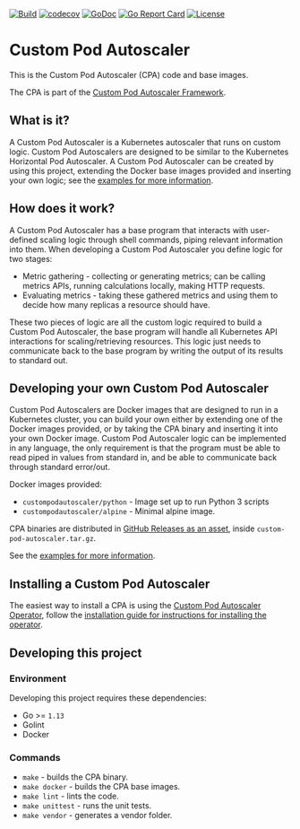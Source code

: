 [![Build](https://github.com/jthomperoo/custom-pod-autoscaler/workflows/main/badge.svg)](https://github.com/jthomperoo/custom-pod-autoscaler/actions)
[![codecov](https://codecov.io/gh/jthomperoo/custom-pod-autoscaler/branch/master/graph/badge.svg)](https://codecov.io/gh/jthomperoo/custom-pod-autoscaler)
[![GoDoc](https://godoc.org/github.com/jthomperoo/custom-pod-autoscaler?status.svg)](https://godoc.org/github.com/jthomperoo/custom-pod-autoscaler)
[![Go Report Card](https://goreportcard.com/badge/github.com/jthomperoo/custom-pod-autoscaler)](https://goreportcard.com/report/github.com/jthomperoo/custom-pod-autoscaler)
[![License](http://img.shields.io/:license-apache-blue.svg)](http://www.apache.org/licenses/LICENSE-2.0.html)
# Custom Pod Autoscaler

This is the Custom Pod Autoscaler (CPA) code and base images.  

The CPA is part of the [Custom Pod Autoscaler Framework](https://github.com/jthomperoo/custom-pod-autoscaler/wiki/Custom-Pod-Autoscaler-Framework).  

## What is it?

A Custom Pod Autoscaler is a Kubernetes autoscaler that runs on custom logic. Custom Pod Autoscalers are designed to be similar to the Kubernetes Horizontal Pod Autoscaler. A Custom Pod Autoscaler can be created by using this project, extending the Docker base images provided and inserting your own logic; see the [examples for more information](https://github.com/jthomperoo/custom-pod-autoscaler/tree/master/example).  

## How does it work?

A Custom Pod Autoscaler has a base program that interacts with user-defined scaling logic through shell commands, piping relevant information into them. When developing a Custom Pod Autoscaler you define logic for two stages:

* Metric gathering - collecting or generating metrics; can be calling metrics APIs, running calculations locally, making HTTP requests.
* Evaluating metrics - taking these gathered metrics and using them to decide how many replicas a resource should have.

These two pieces of logic are all the custom logic required to build a Custom Pod Autoscaler, the base program will handle all Kubernetes API interactions for scaling/retrieving resources. This logic just needs to communicate back to the base program by writing the output of its results to standard out.

## Developing your own Custom Pod Autoscaler

Custom Pod Autoscalers are Docker images that are designed to run in a Kubernetes cluster, you can build your own either by extending one of the Docker images provided, or by taking the CPA binary and inserting it into your own Docker image. Custom Pod Autoscaler logic can be implemented in any language, the only requirement is that the program must be able to read piped in values from standard in, and be able to communicate back through standard error/out.  

Docker images provided:

* `custompodautoscaler/python` - Image set up to run Python 3 scripts
* `custompodautoscaler/alpine` - Minimal alpine image.

CPA binaries are distributed in [GitHub Releases as an asset](https://github.com/jthomperoo/custom-pod-autoscaler/releases), inside `custom-pod-autoscaler.tar.gz`.

See the [examples for more information](https://github.com/jthomperoo/custom-pod-autoscaler/tree/master/example).

## Installing a Custom Pod Autoscaler

The easiest way to install a CPA is using the [Custom Pod Autoscaler Operator](https://github.com/jthomperoo/custom-pod-autoscaler-operator), follow the [installation guide for instructions for installing the operator](https://github.com/jthomperoo/custom-pod-autoscaler-operator/blob/master/INSTALL.md).


## Developing this project
### Environment
Developing this project requires these dependencies:

* Go >= `1.13`
* Golint
* Docker

### Commands

* `make` - builds the CPA binary.
* `make docker` - builds the CPA base images.
* `make lint` - lints the code.
* `make unittest` - runs the unit tests.
* `make vendor` - generates a vendor folder.